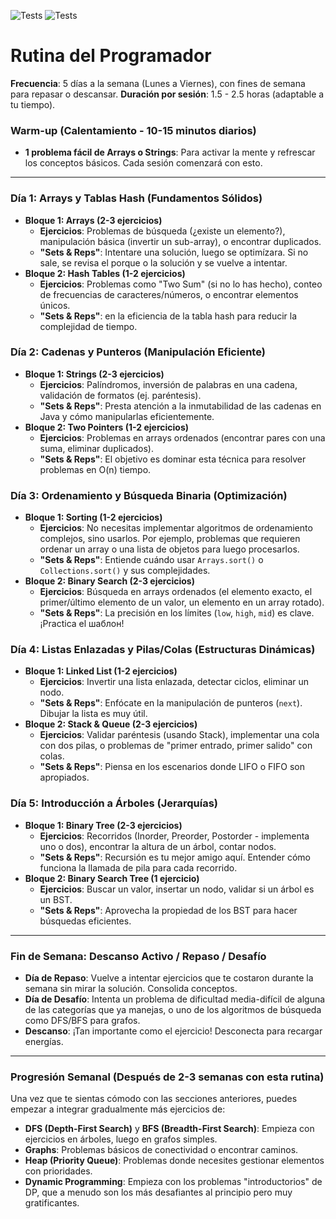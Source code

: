 ![Tests](https://github.com/ValentinoCarmonaS/RutinaDelProgramador/actions/workflows/tests.yml/badge.svg)
![Tests](https://img.shields.io/badge/Total_Problems_Solved-+36-blue)

# Rutina del Programador

**Frecuencia**: 5 días a la semana (Lunes a Viernes), con fines de semana para repasar o descansar.
**Duración por sesión**: 1.5 - 2.5 horas (adaptable a tu tiempo).

### Warm-up (Calentamiento - 10-15 minutos diarios)

- **1 problema fácil de Arrays o Strings**: Para activar la mente y refrescar los conceptos básicos. Cada sesión comenzará con esto.

---

### **Día 1: Arrays y Tablas Hash (Fundamentos Sólidos)**

- **Bloque 1: Arrays (2-3 ejercicios)**
    - **Ejercicios**: Problemas de búsqueda (¿existe un elemento?), manipulación básica (invertir un sub-array), o encontrar duplicados.
    - **"Sets & Reps"**: Intentare una solución, luego se optimízara. Si no sale, se revisa el porque o la solución y se vuelve a intentar.
- **Bloque 2: Hash Tables (1-2 ejercicios)**
    - **Ejercicios**: Problemas como "Two Sum" (si no lo has hecho), conteo de frecuencias de caracteres/números, o encontrar elementos únicos.
    - **"Sets & Reps"**:  en la eficiencia de la tabla hash para reducir la complejidad de tiempo.

### **Día 2: Cadenas y Punteros (Manipulación Eficiente)**

- **Bloque 1: Strings (2-3 ejercicios)**
    - **Ejercicios**: Palíndromos, inversión de palabras en una cadena, validación de formatos (ej. paréntesis).
    - **"Sets & Reps"**: Presta atención a la inmutabilidad de las cadenas en Java y cómo manipularlas eficientemente.
- **Bloque 2: Two Pointers (1-2 ejercicios)**
    - **Ejercicios**: Problemas en arrays ordenados (encontrar pares con una suma, eliminar duplicados).
    - **"Sets & Reps"**: El objetivo es dominar esta técnica para resolver problemas en O(n) tiempo.

### **Día 3: Ordenamiento y Búsqueda Binaria (Optimización)**

- **Bloque 1: Sorting (1-2 ejercicios)**
    - **Ejercicios**: No necesitas implementar algoritmos de ordenamiento complejos, sino usarlos. Por ejemplo, problemas que requieren ordenar un array o una lista de objetos para luego procesarlos.
    - **"Sets & Reps"**: Entiende cuándo usar `Arrays.sort()` o `Collections.sort()` y sus complejidades.
- **Bloque 2: Binary Search (2-3 ejercicios)**
    - **Ejercicios**: Búsqueda en arrays ordenados (el elemento exacto, el primer/último elemento de un valor, un elemento en un array rotado).
    - **"Sets & Reps"**: La precisión en los límites (`low`, `high`, `mid`) es clave. ¡Practica el шаблон!

### **Día 4: Listas Enlazadas y Pilas/Colas (Estructuras Dinámicas)**

- **Bloque 1: Linked List (1-2 ejercicios)**
    - **Ejercicios**: Invertir una lista enlazada, detectar ciclos, eliminar un nodo.
    - **"Sets & Reps"**: Enfócate en la manipulación de punteros (`next`). Dibujar la lista es muy útil.
- **Bloque 2: Stack & Queue (2-3 ejercicios)**
    - **Ejercicios**: Validar paréntesis (usando Stack), implementar una cola con dos pilas, o problemas de "primer entrado, primer salido" con colas.
    - **"Sets & Reps"**: Piensa en los escenarios donde LIFO o FIFO son apropiados.

### **Día 5: Introducción a Árboles (Jerarquías)**

- **Bloque 1: Binary Tree (2-3 ejercicios)**
    - **Ejercicios**: Recorridos (Inorder, Preorder, Postorder - implementa uno o dos), encontrar la altura de un árbol, contar nodos.
    - **"Sets & Reps"**: Recursión es tu mejor amigo aquí. Entender cómo funciona la llamada de pila para cada recorrido.
- **Bloque 2: Binary Search Tree (1 ejercicio)**
    - **Ejercicios**: Buscar un valor, insertar un nodo, validar si un árbol es un BST.
    - **"Sets & Reps"**: Aprovecha la propiedad de los BST para hacer búsquedas eficientes.

---

### **Fin de Semana: Descanso Activo / Repaso / Desafío**

- **Día de Repaso**: Vuelve a intentar ejercicios que te costaron durante la semana sin mirar la solución. Consolida conceptos.
- **Día de Desafío**: Intenta un problema de dificultad media-difícil de alguna de las categorías que ya manejas, o uno de los algoritmos de búsqueda como DFS/BFS para grafos.
- **Descanso**: ¡Tan importante como el ejercicio! Desconecta para recargar energías.

---

### Progresión Semanal (Después de 2-3 semanas con esta rutina)

Una vez que te sientas cómodo con las secciones anteriores, puedes empezar a integrar gradualmente más ejercicios de:

- **DFS (Depth-First Search)** y **BFS (Breadth-First Search)**: Empieza con ejercicios en árboles, luego en grafos simples.
- **Graphs**: Problemas básicos de conectividad o encontrar caminos.
- **Heap (Priority Queue)**: Problemas donde necesites gestionar elementos con prioridades.
- **Dynamic Programming**: Empieza con los problemas "introductorios" de DP, que a menudo son los más desafiantes al principio pero muy gratificantes.
